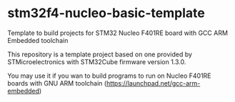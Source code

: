 stm32f4-nucleo-basic-template
=============================

Template to build projects for STM32 Nucleo F401RE board with GCC ARM Embedded toolchain

This repository is a template project based on one provided by STMicroelectronics with STM32Cube firmware version 1.3.0.

You may use it if you wan to build programs to run on Nucleo F401RE boards with GNU ARM toolchain (https://launchpad.net/gcc-arm-embedded)
